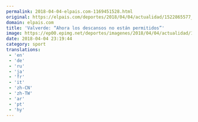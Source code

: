 ```yaml
---
permalink: 2018-04-04-elpais.com-1169451528.html
original: https://elpais.com/deportes/2018/04/04/actualidad/1522865577_995188.html#?ref=rss&format=simple&link=link
domain: elpais.com
title: 'Valverde: “Ahora los descansos no están permitidos”'
image: https://ep00.epimg.net/deportes/imagenes/2018/04/04/actualidad/1522865577_995188_1522879067_rrss_normal.jpg
date: 2018-04-04 23:19:44
category: sport
translations: 
 - 'en'
 - 'de'
 - 'ru'
 - 'ja'
 - 'fr'
 - 'it'
 - 'zh-CN'
 - 'zh-TW'
 - 'ar'
 - 'pt'
 - 'hy'
---
```


